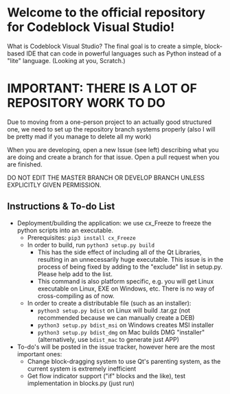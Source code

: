 # Welcome to the official repository for Codeblock Visual Studio! #

What is Codeblock Visual Studio? The final goal is to create a simple,
block-based IDE that can code in powerful languages such as Python instead
of a "lite" language. (Looking at you, Scratch.)

# IMPORTANT: THERE IS A LOT OF REPOSITORY WORK TO DO #

Due to moving from a one-person project to an actually good structured one,
we need to set up the repository branch systems properly (also I will be pretty mad
if you manage to delete all my work)

When you are developing, open a new Issue (see left) describing what you are doing
and create a branch for that issue. Open a pull request when you are finished.

DO NOT EDIT THE MASTER BRANCH OR DEVELOP BRANCH UNLESS EXPLICITLY GIVEN PERMISSION.

## Instructions & To-do List ##

* Deployment/building the application: we use cx_Freeze to freeze the python scripts into an executable.
	* Prerequisites: `pip3 install cx_Freeze`
	* In order to build, run `python3 setup.py build`
		* This has the side effect of including all of the Qt Libraries, resulting in an unnecessarily huge executable. This issue is in the process of being fixed by adding to the "exclude" list in setup.py. Please help add to the list.
		* This command is also platform specific, e.g. you will get Linux executable on Linux, EXE on Windows, etc. There is no way of cross-compiling as of now.
	* In order to create a distributable file (such as an installer):
		* `python3 setup.py bdist` on Linux will build .tar.gz (not recommended because we can manually create a DEB)
		* `python3 setup.py bdist_msi` on Windows creates MSI installer
		* `python3 setup.py bdist_dmg` on Mac builds DMG "installer" (alternatively, use `bdist_mac` to generate just APP)
* To-do's will be posted in the issue tracker, however here are the most important ones:
	* Change block-dragging system to use Qt's parenting system, as the current system is extremely inefficient
	* Get flow indicator support ("if" blocks and the like), test implementation in blocks.py (just run)